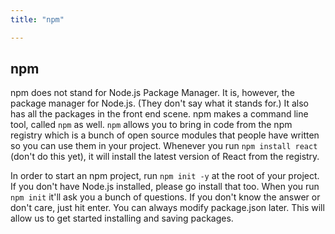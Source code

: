 ```yaml
---
title: "npm"

---
```


## npm

npm does not stand for Node.js Package Manager. It is, however, the package manager for Node.js. (They don't say what it stands for.) It also has all the packages in the front end scene. npm makes a command line tool, called `npm` as well. `npm` allows you to bring in code from the npm registry which is a bunch of open source modules that people have written so you can use them in your project. Whenever you run `npm install react` (don't do this yet), it will install the latest version of React from the registry.

In order to start an npm project, run `npm init -y` at the root of your project. If you don't have Node.js installed, please go install that too. When you run `npm init` it'll ask you a bunch of questions. If you don't know the answer or don't care, just hit enter. You can always modify package.json later. This will allow us to get started installing and saving packages.
